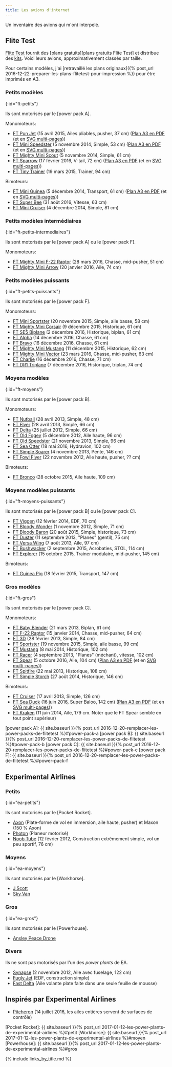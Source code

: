 ```yaml
---
title: Les avions d'internet
---
```

Un inventaire des avions qui m'ont interpelé.

Flite Test
----------

[Flite Test](http://flitetest.com) fournit des [plans gratuits][plans gratuits Flite Test] et distribue des [kits](http://store.flitetest.com/airplanes/).
Voici leurs avions, approximativement classés par taille.

Pour certains modèles, j'ai [retravaillé les plans originaux]({% post_url 2016-12-22-preparer-les-plans-flitetest-pour-impression %}) pour être imprimés en A3.

### Petits modèles
{:id="ft-petits"}

Ils sont motorisés par le [power pack A].

Monomoteurs:

- [FT Pun Jet](http://flitetest.com/articles/ft-pun-jet-build) (15 avril 2015, Ailes pliables, pusher, 37&nbsp;cm) ([Plan A3 en PDF](flitetest-pun-jet.pdf) (et en [SVG multi-pages](flitetest-pun-jet.svg)))
- [FT Mini Speedster](http://flitetest.com/articles/ft-mini-speedster-build) (5 novembre 2014, Simple, 53&nbsp;cm) ([Plan A3 en PDF](flitetest-mini-speedster.pdf) (et en [SVG multi-pages](flitetest-mini-speedster.svg)))
- [FT Mighty Mini Scout](http://flitetest.com/articles/ft-mini-scout-build-mighty-minis) (5 novembre 2014, Simple, 61&nbsp;cm)
- [FT Sparrow](http://flitetest.com/articles/ft-sparrow-build) (17 février 2016, V-tail, 72&nbsp;cm) ([Plan A3 en PDF](flitetest-sparrow.pdf) (et en [SVG multi-pages](flitetest-sparrow.svg)))
- [FT Tiny Trainer](http://flitetest.com/articles/flite-test-tiny-trainer) (19 mars 2015, Trainer, 94&nbsp;cm)

Bimoteurs:

- [FT Mini Guinea](http://flitetest.com/articles/ft-mini-guinea-build) (5 décembre 2014, Transport, 61&nbsp;cm) ([Plan A3 en PDF](flitetest-mini-guinea.pdf) (et en [SVG multi-pages](flitetest-mini-guinea.svg)))
- [FT Super Bee](http://flitetest.com/articles/ft-super-bee-build) (31 août 2016, Vitesse, 63&nbsp;cm)
- [FT Mini Cruiser](http://flitetest.com/articles/ft-mini-cruiser-build) (4 décembre 2014, Simple, 81&nbsp;cm)

### Petits modèles intermédiaires
{:id="ft-petits-intermediaires"}

Ils sont motorisés par le [power pack A] ou le [power pack F].

Monomoteurs:

- [FT Mighty Mini F-22 Raptor](http://flitetest.com/articles/mighty-mini-f-22-diy-build) (28 mars 2016, Chasse, mid-pusher, 51&nbsp;cm)
- [FT Mighty Mini Arrow](http://flitetest.com/articles/ft-mighty-mini-arrow-build) (20 janvier 2016, Aile, 74&nbsp;cm)

### Petits modèles puissants
{:id="ft-petits-puissants"}

Ils sont motorisés par le [power pack F].

Monomoteurs:

- [FT Mini Sportster](http://flitetest.com/articles/ft-mini-sportster-build) (20 novembre 2015, Simple, aile basse, 58&nbsp;cm)
- [FT Mighty Mini Corsair](http://flitetest.com/articles/ft-mighty-mini-corsair-build) (9 décembre 2015, Historique, 61&nbsp;cm)
- [FT SE5 Biplane](http://flitetest.com/articles/ft-se5-biplane-build) (2 décembre 2016, Historique, biplan, 61&nbsp;cm)
- [FT Alpha](http://flitetest.com/articles/ft-alpha-build) (14 décembre 2016, Chasse, 61&nbsp;cm)
- [FT Bravo](http://flitetest.com/articles/ft-bravo-build) (16 décembre 2016, Chasse, 61&nbsp;cm)
- [FT Mighty Mini Mustang](http://flitetest.com/articles/ft-mighty-mini-mustang-build) (11 décembre 2015, Historique, 62&nbsp;cm)
- [FT Mighty Mini Vector](http://flitetest.com/articles/ft-mighty-mini-vector-build) (23 mars 2016, Chasse, mid-pusher, 63&nbsp;cm)
- [FT Charlie](http://flitetest.com/articles/ft-charlie-build) (16 décembre 2016, Chasse, 71&nbsp;cm)
- [FT DR1 Triplane](http://flitetest.com/articles/ft-dr1-triplane-build) (7 décembre 2016, Historique, triplan, 74&nbsp;cm)

### Moyens modèles
{:id="ft-moyens"}

Ils sont motorisés par le [power pack B].

Monomoteurs:

- [FT Nutball](http://flitetest.com/articles/nutball-scratch-build) (28 avril 2013, Simple, 48&nbsp;cm)
- [FT Flyer](http://flitetest.com/articles/FT_Flyer_Scratch_build) (28 avril 2013, Simple, 66&nbsp;cm)
- [FT Delta](http://flitetest.com/articles/DeltaScratchBuild) (25 juillet 2012, Simple, 66&nbsp;cm)
- [FT Old Fogey](http://flitetest.com/articles/FT_Old_Fogey_Scratch_Build) (5 décembre 2012, Aile haute, 96&nbsp;cm)
- [FT Old Speedster](http://flitetest.com/articles/ft-old-speedster-build) (21 novembre 2013, Simple, 96&nbsp;cm)
- [FT Sea Otter](http://flitetest.com/articles/ft-sea-otter-build) (18 mai 2016, Hydravion, 102&nbsp;cm)
- [FT Simple Soarer](http://flitetest.com/articles/ft-simple-soarer-build) (4 novembre 2013, Pente, 146&nbsp;cm)
- [FT Fowl Flyer](http://flitetest.com/articles/Fowl_Flyer_Swappable_Scratch_Build) (22 novembre 2012, Aile haute, pusher, ??&nbsp;cm)

Bimoteurs:

- [FT Bronco](http://flitetest.com/articles/ft-bronco-build) (28 octobre 2015, Aile haute, 109&nbsp;cm)

### Moyens modèles puissants
{:id="ft-moyens-puissants"}

Ils sont motorisés par le [power pack B] ou le [power pack C].

- [FT Viggen](http://flitetest.com/articles/ft-viggen-build) (12 février 2014, EDF, 70&nbsp;cm)
- [FT Bloody Wonder](http://flitetest.com/articles/FT_Bloody_Wonder_Scratch_Build) (1 novembre 2012, Simple, 71&nbsp;cm)
- [FT Bloody Baron](http://flitetest.com/articles/ft-bloody-baron-build) (20 août 2015, Simple, historique, 73&nbsp;cm)
- [FT Duster](http://flitetest.com/articles/ft-duster-build) (11 septembre 2013, "Planes" (gentil), 75&nbsp;cm)
- [FT Versa Wing](http://flitetest.com/articles/ft-versa-wing-build) (7 août 2013, Aile, 97&nbsp;cm)
- [FT Bushwacker](http://flitetest.com/articles/ft-bushwacker-build) (2 septembre 2015, Acrobaties, STOL, 114&nbsp;cm)
- [FT Explorer](http://flitetest.com/articles/ft-explorer-build) (15 octobre 2015, Trainer modulaire, mid-pusher, 145&nbsp;cm)

Bimoteurs:

- [FT Guinea Pig](http://flitetest.com/articles/ft-guinea-build) (18 février 2015, Transport, 147&nbsp;cm)

### Gros modèles
{:id="ft-gros"}

Ils sont motorisés par le [power pack C].

Monomoteurs:

- [FT Baby Blender](http://flitetest.com/articles/baby-blender-2-draft) (21 mars 2013, Biplan, 61&nbsp;cm)
- [FT F-22 Raptor](http://flitetest.com/articles/ft-22-raptor-build) (15 janvier 2014, Chasse, mid-pusher, 64&nbsp;cm)
- [FT 3D](http://flitetest.com/articles/ft-3d-scratch-build) (28 février 2013, Simple, 84&nbsp;cm)
- [FT Sportster](http://flitetest.com/articles/ft-sportster-build) (19 novembre 2015, Simple, aile basse, 99&nbsp;cm)
- [FT Mustang](http://flitetest.com/articles/ft-mustang-build) (8 mai 2014, Historique, 102&nbsp;cm)
- [FT Racer](http://flitetest.com/articles/ft-racer-build) (4 septembre 2013, "Planes" (méchant), vitesse, 102&nbsp;cm)
- [FT Spear](http://flitetest.com/articles/ft-spear-build) (5 octobre 2016, Aile, 104&nbsp;cm) ([Plan A3 en PDF](flitetest-spear.pdf) (et en [SVG multi-pages](flitetest-spear.svg)))
- [FT Spitfire](http://flitetest.com/articles/ft-spitfire-build) (22 mai 2013, Historique, 108&nbsp;cm)
- [FT Simple Storch](http://flitetest.com/articles/ft-simple-storch-build) (27 août 2014, Historique, 146&nbsp;cm)

Bimoteurs:

- [FT Cruiser](http://flitetest.com/articles/ft-cruiser-build) (17 avril 2013, Simple, 126&nbsp;cm)
- [FT Sea Duck](http://flitetest.com/articles/ft-sea-duck-build) (16 juin 2016, Super Baloo, 142&nbsp;cm) ([Plan A3 en PDF](flitetest-sea-duck.pdf) (et en [SVG multi-pages](flitetest-sea-duck.svg)))
- [FT Kraken](http://flitetest.com/articles/kraken-build) (11 juin 2014, Aile, 179&nbsp;cm. Noter que le FT Spear semble en tout point supérieur)

[power pack A]: {{ site.baseurl }}{% post_url 2016-12-20-remplacer-les-power-packs-de-flitetest %}#power-pack-a
[power pack B]: {{ site.baseurl }}{% post_url 2016-12-20-remplacer-les-power-packs-de-flitetest %}#power-pack-b
[power pack C]: {{ site.baseurl }}{% post_url 2016-12-20-remplacer-les-power-packs-de-flitetest %}#power-pack-c
[power pack F]: {{ site.baseurl }}{% post_url 2016-12-20-remplacer-les-power-packs-de-flitetest %}#power-pack-f

Experimental Airlines
---------------------

### Petits
{:id="ea-petits"}

Ils sont motorisés par le [Pocket Rocket].

- [Axon](https://www.youtube.com/watch?v=WKh1gjmTKvw&t=456s) (Plate-forme de vol en immersion, aile haute, pusher) et Maxon (150&nbsp;% Axon)
- [Photon](https://www.youtube.com/playlist?list=PL0F209186D3388842) (Planeur motorisé)
- [Noob Tube](https://www.youtube.com/watch?v=8xk9ecvgkU0) (12 février 2012, Construction extrêmement simple, vol un peu sportif, 76&nbsp;cm)

### Moyens
{:id="ea-moyens"}

Ils sont motorisés par le [Workhorse].

- [J.Scott](https://www.youtube.com/watch?v=9E-qaHA5C-I)
- [Sky Van](https://www.youtube.com/watch?v=CKC6rnTX16E&t=503s)

### Gros
{:id="ea-gros"}

Ils sont motorisés par le [Powerhouse].

- [Ansley Peace Drone](https://www.youtube.com/playlist?vlist=PLXJD6Heu7H5_a-LfiGeA7YdP_jL2LUfmx)

### Divers

Ils ne sont pas motorisés par l'un des *power plants* de EA.

- [Synapse](https://www.youtube.com/playlist?list=PLXJD6Heu7H5_OcX_yP8DuTH8HaeejyNAW) (2 novembre 2012, Aile avec fuselage, 122&nbsp;cm)
- [Fugly Jet](https://www.youtube.com/watch?v=H0fG4wBq_80) (EDF, construction simple)
- [Fast Delta](https://www.youtube.com/watch?v=dDi0Tfj0vIc) (Aile volante plate faite dans une seule feuille de mousse)

Inspirés par Experimental Airlines
----------------------------------

- [Pitcheron](https://www.youtube.com/watch?v=sJGJqBU9fX8&t=878s) (14 juillet 2016, les ailes entières servent de surfaces de contrôle)

[Pocket Rocket]: {{ site.baseurl }}{% post_url 2017-01-12-les-power-plants-de-experimental-airlines %}#petit
[Workhorse]: {{ site.baseurl }}{% post_url 2017-01-12-les-power-plants-de-experimental-airlines %}#moyen
[Powerhouse]: {{ site.baseurl }}{% post_url 2017-01-12-les-power-plants-de-experimental-airlines %}#gros

{% include links_by_title.md %}
